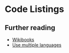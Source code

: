 # Code Listings

## Further reading

* [Wikibooks](https://en.wikibooks.org/wiki/LaTeX/Source_Code_Listings)
* [Use multiple languages](https://tex.stackexchange.com/questions/110901/use-multiple-languages-using-lstset)